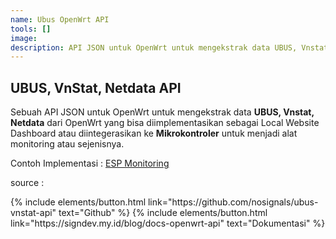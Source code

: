 ```yaml
---
name: Ubus OpenWrt API
tools: []
image: 
description: API JSON untuk OpenWrt untuk mengekstrak data UBUS, Vnstat, Netdata dari OpenWrt yang bisa diimplementasikan sebagai Local Website Dashboard atau diintegerasikan ke Mikrokontroler untuk menjadi alat monitoring atau sejenisnya.
---
```


## UBUS, VnStat, Netdata API
Sebuah API JSON untuk OpenWrt untuk mengekstrak data **UBUS, Vnstat, Netdata** dari OpenWrt yang bisa 
diimplementasikan sebagai Local Website Dashboard atau diintegerasikan ke **Mikrokontroler** untuk menjadi 
alat monitoring atau sejenisnya.

Contoh Implementasi : [ESP Monitoring](https://signdev.my.id/blog/esp-openwrt-monitor)

source :
<p class="text-center">
{% include elements/button.html link="https://github.com/nosignals/ubus-vnstat-api" text="Github" %}
{% include elements/button.html link="https://signdev.my.id/blog/docs-openwrt-api" text="Dokumentasi" %}
</p>
